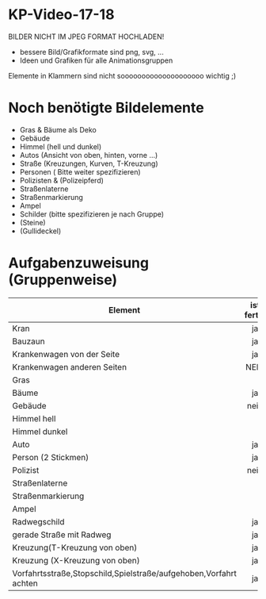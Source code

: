 # KP-Video-17-18

BILDER NICHT IM JPEG FORMAT HOCHLADEN!
- bessere Bild/Grafikformate sind png, svg, ...
- Ideen und Grafiken für alle Animationsgruppen

Elemente in Klammern sind nicht soooooooooooooooooooo wichtig ;)

# Noch benötigte Bildelemente
- Gras & Bäume als Deko
- Gebäude 
- Himmel (hell und dunkel)
- Autos (Ansicht von oben, hinten, vorne ...)
- Straße (Kreuzungen, Kurven, T-Kreuzung)
- Personen (  Bitte weiter spezifizieren)
- Polizisten & (Polizeipferd)
- Straßenlaterne
- Straßenmarkierung
- Ampel
- Schilder (bitte spezifizieren je nach Gruppe)
- (Steine)
- (Gullideckel)




# Aufgabenzuweisung (Gruppenweise)



| Element   |    ist fertig      |  Gruppe | Lizenz |
|----------|:-------------:|------:|:----------:|
| Kran |  ja | 2 | |
| Bauzaun |    ja   |   2 ||
| Krankenwagen von der Seite | ja |    2 |selbstgemacht|
| Krankenwagen anderen Seiten | NEIN |    2 |selbstgemacht|
|   Gras            |    |     ||
|     Bäume          |  ja  | 1    |angegeben|
|          Gebäude     |  nein  |  2   ||
|     Himmel hell          |    |     ||
|  Himmel dunkel        |    |     ||
|      Auto         |  ja  |   1/3  | angegeben/Selbstgemacht|
|     Person  (2 Stickmen) |  ja  | 2    ||
|     Polizist          |  nein  |  2   ||
|     Straßenlaterne          |    |     ||
|    Straßenmarkierung           |    |     ||
|      Ampel         |    |     ||
|      Radwegschild         | ja   | 1    ||
|   gerade Straße mit Radweg  | ja   |  3   ||
|     Kreuzung(T-Kreuzung von oben) | ja   |  3   |selbstgemacht|
| Kreuzung (X-Kreuzung von oben) | ja |   3 |selbstgemacht|
| Vorfahrtsstraße,Stopschild,Spielstraße/aufgehoben,Vorfahrt achten | ja |    3 ||

